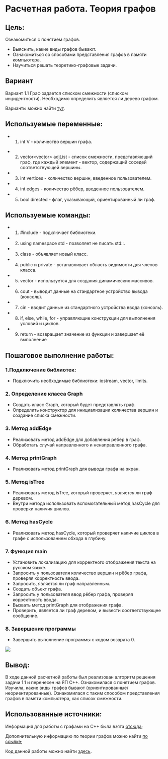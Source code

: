 # Расчетная работа. Теория графов
## Цель:
 Ознакомиться с понятием графов.
- Выяснить, какие виды графов бывают.
- Ознакомиться со способами представления графов в памяти компьютера.
- Научиться решать теоретико-графовые задачи.

## Вариант
Вариант 1.1 Граф задается списком смежности (списком инцидентности). Необходимо определить является ли дерево графом.

Варианты можно найти [тут](https://drive.google.com/file/d/1-rSQZex8jW-2DlY2kko18gU1oUAtEGHl/view).

## Используемые переменные:
* 1. int V - количество вершин графа.
- 2. vector<vector<int>> adjList - список смежности, представляющий граф, где каждый элемент - вектор, содержащий соседей соответствующей вершины.
- 3. int vertices - количество вершин, введенное пользователем.
- 4. int edges - количество рёбер, введенное пользователем.
- 5. bool directed - флаг, указывающий, ориентированный ли граф.

## Используемые команды:
- 1. #include - подключает библиотеки.
- 2. using namespace std - позволяет не писать std::.
- 3. class - объявляет новый класс.
- 4. public и private - устанавливает область видимости для членов класса.
- 5. vector - используется для создания динамических массивов.
- 6. cout - выводит данные на стандартное устройство вывода (консоль).
- 7. cin - вводит данные из стандартного устройства ввода (консоль).
- 8. if, else, while, for - управляющие конструкции для выполнения условий и циклов.
- 9. return - возвращает значение из функции и завершает её выполнение


## Пошаговое выполнение работы:

### 1.Подключение библиотек:

   - Подключить необходимые библиотеки: iostream, vector, limits.

### 2. Определение класса Graph
   - Создать класс Graph, который будет представлять граф.
   - Определить конструктор для инициализации количества вершин и создание списка смежности.

### 3. Метод addEdge
   - Реализовать метод addEdge для добавления рёбер в граф.
   - Обработать случай направленного и ненаправленного графа.

### 4. Метод printGraph
   - Реализовать метод printGraph для вывода графа на экран.

### 5. Метод isTree
   - Реализовать метод isTree, который проверяет, является ли граф деревом.
   - Внутри метода использовать вспомогательный метод hasCycle для проверки наличия циклов.

### 6. Метод hasCycle
   - Реализовать метод hasCycle, который проверяет наличие циклов в графе с использованием обхода в глубину.

### 7. Функция main
   - Установить локализацию для корректного отображения текста на русском языке.
   - Запросить у пользователя количество вершин и рёбер графа, проверяя корректность ввода.
   - Запросить, является ли граф направленным.
   - Создать объект графа.
   - Запросить у пользователя ввод рёбер графа, проверяя корректность ввода.
   - Вызвать метод printGraph для отображения графа.
   - Проверить, является ли граф деревом, и вывести соответствующее сообщение.

### 8. Завершение программы
   - Завершить выполнение программы с кодом возврата 0.

![](./)



## Вывод:

В ходе данной расчетной работы был реализован алгоритм решения задачи 1.1 и перенесен на ЯП C++.
Ознакомилася с понятием графов.
Изучила, какие виды графов бывают (ориентированные/неориентированные).
Ознакомилася с таким способом представления графов в памяти компьютера, как список смежности.


## Использованные источники:

Информация для работы с графами на C++ была взята [отсюда](https://brestprog.by/topics/);

Дополнительную информацию по теории графов можно найти [по ссылке](https://habr.com/ru/companies/otus/articles/568026/);

Код данной работы можно найти [здесь]().
